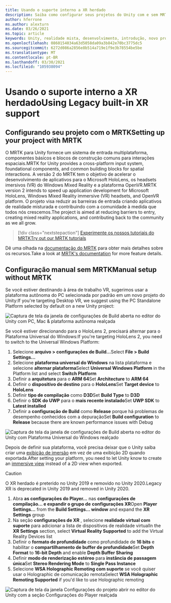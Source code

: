 ```yaml
---
title: Usando o suporte interno a XR herdado
description: Saiba como configurar seus projetos do Unity com e sem MRTK usando o suporte interno a XR herdado.
author: hferrone
ms.author: alexturn
ms.date: 03/26/2021
ms.topic: article
keywords: Unity, realidade mista, desenvolvimento, introdução, novo projeto, realidade do Windows Mixed, UWP, XR, desempenho, herdado, mrtk
ms.openlocfilehash: 0860154034a63d5058da09a3b842e70bc3775dc5
ms.sourcegitcommit: 6272d086a2856e8b514a719e1f9e3b78554be5be
ms.translationtype: MT
ms.contentlocale: pt-BR
ms.lasthandoff: 03/30/2021
ms.locfileid: "105938094"
---
```

# <a name="using-legacy-built-in-xr-support"></a><span data-ttu-id="3addd-104">Usando o suporte interno a XR herdado</span><span class="sxs-lookup"><span data-stu-id="3addd-104">Using Legacy built-in XR support</span></span>

## <a name="setting-up-your-project-with-mrtk"></a><span data-ttu-id="3addd-105">Configurando seu projeto com o MRTK</span><span class="sxs-lookup"><span data-stu-id="3addd-105">Setting up your project with MRTK</span></span>

<span data-ttu-id="3addd-106">O MRTK para Unity fornece um sistema de entrada multiplataforma, componentes básicos e blocos de construção comuns para interações espaciais.</span><span class="sxs-lookup"><span data-stu-id="3addd-106">MRTK for Unity provides a cross-platform input system, foundational components, and common building blocks for spatial interactions.</span></span> <span data-ttu-id="3addd-107">A versão 2 do MRTK tem o objetivo de acelerar o desenvolvimento de aplicativos para o Microsoft HoloLens, os headsets imersivos (VR) do Windows Mixed Reality e a plataforma OpenVR.</span><span class="sxs-lookup"><span data-stu-id="3addd-107">MRTK version 2 intends to speed up application development for Microsoft HoloLens, Windows Mixed Reality immersive (VR) headsets, and OpenVR platform.</span></span> <span data-ttu-id="3addd-108">O projeto visa reduzir as barreiras de entrada criando aplicativos de realidade misturada e contribuindo com a comunidade à medida que todos nós crescemos.</span><span class="sxs-lookup"><span data-stu-id="3addd-108">The project is aimed at reducing barriers to entry, creating mixed reality applications, and contributing back to the community as we all grow.</span></span>

> [!div class="nextstepaction"]
> [<span data-ttu-id="3addd-109">Experimente os nossos tutoriais do MRTK</span><span class="sxs-lookup"><span data-stu-id="3addd-109">Try out our MRTK tutorials</span></span>](tutorials/mr-learning-base-01.md)

<span data-ttu-id="3addd-110">Dê uma olhada na [documentação do MRTK](/windows/mixed-reality/mrtk-unity) para obter mais detalhes sobre os recursos.</span><span class="sxs-lookup"><span data-stu-id="3addd-110">Take a look at [MRTK's documentation](/windows/mixed-reality/mrtk-unity) for more feature details.</span></span>

## <a name="manual-setup-without-mrtk"></a><span data-ttu-id="3addd-111">Configuração manual sem MRTK</span><span class="sxs-lookup"><span data-stu-id="3addd-111">Manual setup without MRTK</span></span>

<span data-ttu-id="3addd-112">Se você estiver destinando à área de trabalho VR, sugerimos usar a plataforma autônoma do PC selecionada por padrão em um novo projeto do Unity:</span><span class="sxs-lookup"><span data-stu-id="3addd-112">If you're targeting Desktop VR, we suggest using the PC Standalone Platform selected by default on a new Unity project:</span></span>

![Captura de tela da janela de configurações de Build aberta no editor do Unity com PC, Mac & plataforma autônoma realçada](images/wmr-config-img-3.png)

<span data-ttu-id="3addd-114">Se você estiver direcionando para o HoloLens 2, precisará alternar para o Plataforma Universal do Windows:</span><span class="sxs-lookup"><span data-stu-id="3addd-114">If you're targeting HoloLens 2, you need to switch to the Universal Windows Platform:</span></span>

1.  <span data-ttu-id="3addd-115">Selecione **arquivo > configurações de Build...**</span><span class="sxs-lookup"><span data-stu-id="3addd-115">Select **File > Build Settings...**</span></span>
2.  <span data-ttu-id="3addd-116">Selecione **plataforma universal do Windows** na lista plataforma e selecione **alternar plataforma**</span><span class="sxs-lookup"><span data-stu-id="3addd-116">Select **Universal Windows Platform** in the Platform list and select **Switch Platform**</span></span>
3.  <span data-ttu-id="3addd-117">Definir a **arquitetura** para o **ARM 64**</span><span class="sxs-lookup"><span data-stu-id="3addd-117">Set **Architecture** to **ARM 64**</span></span>
4.  <span data-ttu-id="3addd-118">Definir o **dispositivo de destino** para o **HoloLens**</span><span class="sxs-lookup"><span data-stu-id="3addd-118">Set **Target device** to **HoloLens**</span></span>
5.  <span data-ttu-id="3addd-119">Definir **tipo de compilação** como **D3D**</span><span class="sxs-lookup"><span data-stu-id="3addd-119">Set **Build Type** to **D3D**</span></span>
6.  <span data-ttu-id="3addd-120">Definir o **SDK do UWP** para o **mais recente instalado**</span><span class="sxs-lookup"><span data-stu-id="3addd-120">Set **UWP SDK** to **Latest installed**</span></span>
7.  <span data-ttu-id="3addd-121">Definir a **configuração de Build** como **Release** porque há problemas de desempenho conhecidos com a depuração</span><span class="sxs-lookup"><span data-stu-id="3addd-121">Set **Build configuration** to **Release** because there are known performance issues with Debug</span></span>

![Captura de tela da janela de configurações de Build aberta no editor do Unity com Plataforma Universal do Windows realçado](images/wmr-config-img-4.png)

<span data-ttu-id="3addd-123">Depois de definir sua plataforma, você precisa deixar que o Unity saiba criar uma [exibição de imersão](../../design/app-views.md) em vez de uma exibição 2D quando exportada.</span><span class="sxs-lookup"><span data-stu-id="3addd-123">After setting your platform, you need to let Unity know to create an [immersive view](../../design/app-views.md) instead of a 2D view when exported.</span></span>

> [!CAUTION]
> <span data-ttu-id="3addd-124">O XR herdado é preterido no Unity 2019 e removido no Unity 2020.</span><span class="sxs-lookup"><span data-stu-id="3addd-124">Legacy XR is deprecated in Unity 2019 and removed in Unity 2020.</span></span>

1. <span data-ttu-id="3addd-125">Abra **as configurações do Player...** nas **configurações de compilação... e expandir o grupo de** **configurações XR**</span><span class="sxs-lookup"><span data-stu-id="3addd-125">Open **Player Settings...** from the **Build Settings... window** and expand the **XR Settings** group</span></span>
2. <span data-ttu-id="3addd-126">Na seção **configurações de XR** , selecione **realidade virtual com suporte** para adicionar a lista de dispositivos de realidade virtual</span><span class="sxs-lookup"><span data-stu-id="3addd-126">In the **XR Settings** section, select **Virtual Reality Supported** to add the Virtual Reality Devices list</span></span>
3. <span data-ttu-id="3addd-127">Definir o **formato de profundidade** como profundidade de **16 bits** e habilitar o **compartilhamento de buffer de profundidade**</span><span class="sxs-lookup"><span data-stu-id="3addd-127">Set **Depth Format** to **16-bit Depth** and enable **Depth Buffer Sharing**</span></span>
4. <span data-ttu-id="3addd-128">Definir **modo de renderização estéreo** para **instância de passagem única**</span><span class="sxs-lookup"><span data-stu-id="3addd-128">Set **Stereo Rendering Mode** to **Single Pass Instance**</span></span>
5. <span data-ttu-id="3addd-129">Selecione **WSA Holographic Remoting com suporte** se você quiser usar o Holographic de comunicação remota</span><span class="sxs-lookup"><span data-stu-id="3addd-129">Select **WSA Holographic Remoting Supported** if you'd like to use Holographic remoting</span></span> 

![Captura de tela da janela Configurações do projeto abrir no editor do Unity com a seção Configurações do Player realçada](images/wmr-config-img-9.png)